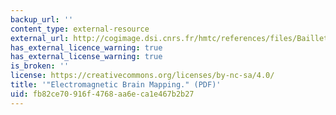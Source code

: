 ```yaml
---
backup_url: ''
content_type: external-resource
external_url: http://cogimage.dsi.cnrs.fr/hmtc/references/files/BailletMosherLeahy_IEEESPMAG_No.pdf
has_external_licence_warning: true
has_external_license_warning: true
is_broken: ''
license: https://creativecommons.org/licenses/by-nc-sa/4.0/
title: '"Electromagnetic Brain Mapping." (PDF)'
uid: fb82ce70-916f-4768-aa6e-ca1e467b2b27
---
```

